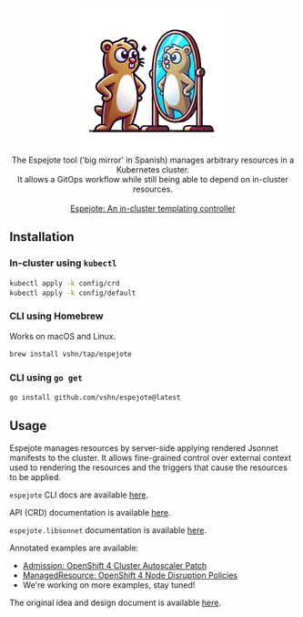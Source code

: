 <p align="center">
  <img width=256px src="./assets/logo.png" alt="a goopher standing in front of a big mirror" /><br />
  The Espejote tool ('big mirror' in Spanish) manages arbitrary resources in a Kubernetes cluster.<br />
  It allows a GitOps workflow while still being able to depend on in-cluster resources.<br /><br />
  <a href="https://kb.vshn.ch/oc4/references/architecture/espejote-in-cluster-templating-controller.html">Espejote: An in-cluster templating controller</a>
</p>

## Installation

### In-cluster using `kubectl`

```sh
kubectl apply -k config/crd
kubectl apply -k config/default
```

### CLI using Homebrew

Works on macOS and Linux.

```sh
brew install vshn/tap/espejote
```

### CLI using `go get`

```sh
go install github.com/vshn/espejote@latest
```

## Usage

Espejote manages resources by server-side applying rendered Jsonnet manifests to the cluster.
It allows fine-grained control over external context used to rendering the resources and the triggers that cause the resources to be applied.

`espejote` CLI docs are available [here](./docs/cli/espejote.md).

API (CRD) documentation is available [here](./docs/api.adoc).

`espejote.libsonnet` documentation is available [here](./docs/lib/README.md).

Annotated examples are available:
- [Admission: OpenShift 4 Cluster Autoscaler Patch](./docs/annotated-examples/admission/ocp-cluster-autoscaler-patch.adoc)
- [ManagedResource: OpenShift 4 Node Disruption Policies](./docs/annotated-examples/managedresource/node-disruption-policies.adoc)
- We're working on more examples, stay tuned!

The original idea and design document is available [here](https://kb.vshn.ch/oc4/references/architecture/espejote-in-cluster-templating-controller.html).
